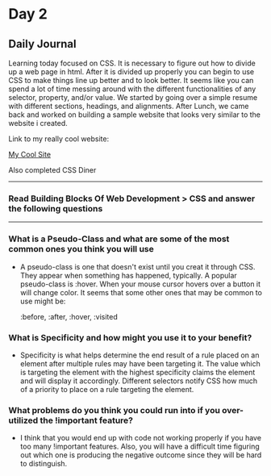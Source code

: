 # Day 2 
## Daily Journal

Learning today focused on CSS. It is necessary to figure out how to divide up a web page in html. After it is divided up properly you can begin to use CSS to make things line up better and to look better. It seems like you can spend a lot of time messing around with the different functionalities of any selector, property, and/or value. We started by going over a simple resume with different sections, headings, and alignments. After Lunch, we came back and worked on building a sample website that looks very similar to the website i created. 

Link to my really cool website: <p>
[My Cool Site](https://chesterjgreen.github.io/mycoolsite/)
<p>Also completed CSS Diner

---

### **Read Building Blocks Of Web Development > CSS and answer the following questions**
---
### What is a Pseudo-Class and what are some of the most common ones you think you will use
- A pseudo-class is one that doesn't exist until you creat it through CSS. They appear when something has happened, typically. A popular pseudo-class is :hover. When your mouse cursor hovers over a button it will change color. It seems that some other ones that may be common to use might be:<p>
:before, :after, :hover, :visited
### What is Specificity and how might you use it to your benefit?
- Specificity is what helps determine the end result of a rule placed on an element after multiple rules may have been targeting it. The value which is targeting the element with the highest specificity claims the element and will display it accordingly. Different selectors notify CSS how much of a priority to place on a rule targeting the element.
### What problems do you think you could run into if you over-utilized the !important feature?
- I think that you would end up with code not working properly if you have too many !important features. Also, you will have a difficult time figuring out which one is producing the negative outcome since they will be hard to distinguish. 